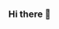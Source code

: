### Hi there 👋

<!--
**apiguy111/apiguy111** is a ✨ _special_ ✨ repository because its `README.md` (this file) appears on your GitHub profile.

Here are some ideas to get you started:

- 🔭 I’m currently working on ...My side project
- 🌱 I’m currently learning ...Node.js
- 👯 I’m looking to collaborate on ...Node.js and MongoDB
- 🤔 I’m looking for help with ...MongoDB
- 💬 Ask me about ...Anything
- 📫 How to reach me: ...mailbox.ekansh@gmail.com
- 😄 Pronouns: ...He/Him
- ⚡ Fun fact: ...It Sucks
-->
